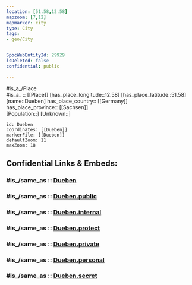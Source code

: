 ```yaml
---
location: [51.58,12.58] 
mapzoom: [7,12] 
mapmarker: city 
type: City
tags:
- geo/City


SpocWebEntityId: 29929
isDeleted: false
confidential: public

---
```

#is_a_/Place  
#is_a_ :: [[Place]] 
[has_place_longitude::12.58] 
[has_place_latitude::51.58] 
[name::Dueben] 
has_place_country:: [[Germany]]  
has_place_province:: [[Sachsen]]  
[Population::] 
[Unknown::] 


```leaflet
id: Dueben
coordinates: [[Dueben]] 
markerFile: [[Dueben]] 
defaultZoom: 11 
maxZoom: 18
```


## Confidential Links & Embeds: 

### #is_/same_as :: [Dueben](/_Standards/Earth/Continent/Europe/Europe~Central/Germany/Germany~East/Sachsen/counties~Sachsen/Nordsachsen/cities~Nordsachsen/Bad_Düben/City/Dueben.md) 

### #is_/same_as :: [Dueben.public](/_public/Earth/Continent/Europe/Europe~Central/Germany/Germany~East/Sachsen/counties~Sachsen/Nordsachsen/cities~Nordsachsen/Bad_Düben/City/Dueben.public.md) 

### #is_/same_as :: [Dueben.internal](/_internal/Earth/Continent/Europe/Europe~Central/Germany/Germany~East/Sachsen/counties~Sachsen/Nordsachsen/cities~Nordsachsen/Bad_Düben/City/Dueben.internal.md) 

### #is_/same_as :: [Dueben.protect](/_protect/Earth/Continent/Europe/Europe~Central/Germany/Germany~East/Sachsen/counties~Sachsen/Nordsachsen/cities~Nordsachsen/Bad_Düben/City/Dueben.protect.md) 

### #is_/same_as :: [Dueben.private](/_private/Earth/Continent/Europe/Europe~Central/Germany/Germany~East/Sachsen/counties~Sachsen/Nordsachsen/cities~Nordsachsen/Bad_Düben/City/Dueben.private.md) 

### #is_/same_as :: [Dueben.personal](/_personal/Earth/Continent/Europe/Europe~Central/Germany/Germany~East/Sachsen/counties~Sachsen/Nordsachsen/cities~Nordsachsen/Bad_Düben/City/Dueben.personal.md) 

### #is_/same_as :: [Dueben.secret](/_secret/Earth/Continent/Europe/Europe~Central/Germany/Germany~East/Sachsen/counties~Sachsen/Nordsachsen/cities~Nordsachsen/Bad_Düben/City/Dueben.secret.md)

